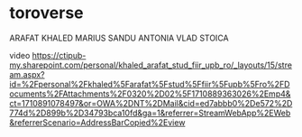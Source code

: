 # toroverse
ARAFAT KHALED MARIUS
SANDU ANTONIA
VLAD STOICA

video
https://ctipub-my.sharepoint.com/personal/khaled_arafat_stud_fiir_upb_ro/_layouts/15/stream.aspx?id=%2Fpersonal%2Fkhaled%5Farafat%5Fstud%5Ffiir%5Fupb%5Fro%2FDocuments%2FAttachments%2F0320%2D02%5F1710889363026%2Emp4&ct=1710891078497&or=OWA%2DNT%2DMail&cid=ed7abbb0%2De572%2D774d%2D899b%2D34793bca10fd&ga=1&referrer=StreamWebApp%2EWeb&referrerScenario=AddressBarCopied%2Eview
